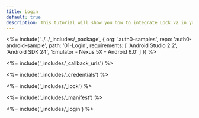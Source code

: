 ```yaml
---
title: Login
default: true
description: This tutorial will show you how to integrate Lock v2 in your Android project in order to present a login screen.
---
```


<%= include('../../_includes/_package', {
  org: 'auth0-samples',
  repo: 'auth0-android-sample',
  path: '01-Login',
  requirements: [
    'Android Studio 2.2',
    'Android SDK 24',
    'Emulator - Nexus 5X - Android 6.0'
  ]
}) %>

<%= include('_includes/_callback_urls') %>

<%= include('_includes/_credentials') %>

<%= include('_includes/_lock') %>

<%= include('_includes/_manifest') %>

<%= include('_includes/_login') %>

